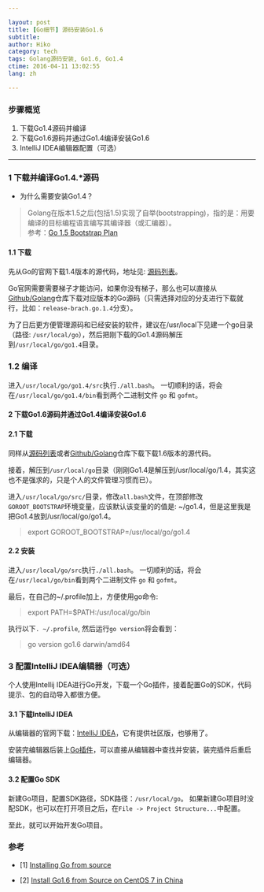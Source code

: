 ```yaml
---

layout: post  
title: [Go细节] 源码安装Go1.6  
subtitle:   
author: Hiko  
category: tech
tags: Golang源码安装, Go1.6, Go1.4  
ctime: 2016-04-11 13:02:55  
lang: zh  

---
```


### 步骤概览

1. 下载Go1.4源码并编译
2. 下载Go1.6源码并通过Go1.4编译安装Go1.6
3. IntelliJ IDEA编辑器配置（可选）

- - -

### 1 下载并编译Go1.4.*源码

 - 为什么需要安装Go1.4？

> Golang在版本1.5之后(包括1.5)实现了自举(bootstrapping)，指的是：用要编译的目标编程语言编写其编译器（或汇编器）。  
参考：[Go 1.5 Bootstrap Plan](https://docs.google.com/document/d/1OaatvGhEAq7VseQ9kkavxKNAfepWy2yhPUBs96FGV28/edit)

#### 1.1 下载

先从Go的官网下载1.4版本的源代码，地址见: [源码列表](https://golang.org/dl/)。  

Go官网需要需要梯子才能访问，如果你没有梯子，那么也可以直接从[Github/Golang](https://github.com/golang/go)仓库下载对应版本的Go源码（只需选择对应的分支进行下载就行，比如：`release-brach.go.1.4`分支）。

为了日后更方便管理源码和已经安装的软件，建议在/usr/local下见建一个go目录（路径: `/usr/local/go`），然后把刚下载的Go1.4源码解压到`/usr/local/go/go1.4`目录。


### 1.2 编译

进入`/usr/local/go/go1.4/src`执行`./all.bash`。
一切顺利的话，将会在`/usr/local/go/go1.4/bin`看到两个二进制文件 `go` 和 `gofmt`。

#### 2 下载Go1.6源码并通过Go1.4编译安装Go1.6

#### 2.1 下载

同样从[源码列表](https://golang.org/dl/)或者[Github/Golang](https://github.com/golang/go)仓库下载下载1.6版本的源代码。

接着，解压到`/usr/local/go`目录（刚刚Go1.4是解压到/usr/local/go/1.4，其实这也不是强求的，只是个人的文件管理习惯而已）。

进入`/usr/local/go/src/`目录，修改`all.bash`文件，在顶部修改`GOROOT_BOOTSTRAP`环境变量，应该默认该变量的的值是: ~/go1.4，但是这里我是把Go1.4放到/usr/local/go/go1.4。 

> export GOROOT_BOOTSTRAP=/usr/local/go/go1.4

#### 2.2 安装

进入`/usr/local/go/src`执行`./all.bash`。
一切顺利的话，将会在`/usr/local/go/bin`看到两个二进制文件 `go` 和 `gofmt`。

最后，在自己的~/.profile加上，方便使用go命令:  

> export PATH=$PATH:/usr/local/go/bin

执行以下`. ~/.profile`, 然后运行`go version`将会看到：

> go version go1.6 darwin/amd64

### 3 配置IntelliJ IDEA编辑器（可选）

个人使用Intellij IDEA进行Go开发，下载一个Go插件，接着配置Go的SDK，代码提示、包的自动导入都很方便。

#### 3.1 下载IntelliJ IDEA

从编辑器的官网下载：[IntelliJ IDEA](https://www.jetbrains.com/idea/#chooseYourEdition)，它有提供社区版，也够用了。

安装完编辑器后装上[Go插件](https://github.com/go-lang-plugin-org)，可以直接从编辑器中查找并安装，装完插件后重启编辑器。

#### 3.2 配置Go SDK

新建Go项目，配置SDK路径，SDK路径：`/usr/local/go`。
如果新建Go项目时没配SDK，也可以在打开项目之后，在`File -> Project Structure...`中配置。

至此，就可以开始开发Go项目。


### 参考

- [1] [Installing Go from source](https://golang.org/doc/install/source)

- [2] [Install Go1.6 from Source on CentOS 7 in China](https://github.com/northbright/Notes/blob/master/Golang/china/install-go1.6-from-source-on-centos7-in-china.md)